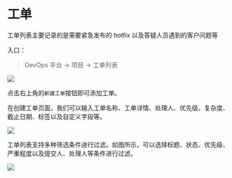 # 工单

工单列表主要记录的是需要紧急发布的 hotfix 以及答疑人员遇到的客户问题等

入口：

> DevOps 平台 -> 项目 -> 工单列表

![](//terminus-paas.oss-cn-hangzhou.aliyuncs.com/paas-doc/2021/07/29/a682dd53-2598-4359-9687-00f8aa8d76a6.png)

点击右上角的`新建工单`按钮即可添加工单。

在创建工单页面，我们可以输入工单名称、工单详情、处理人、优先级、复杂度、截止日期、标签以及自定义字段等。

![](http://terminus-paas.oss-cn-hangzhou.aliyuncs.com/paas-doc/2021/08/09/251051c9-666f-474a-a9fd-26d26b5ff92c.png)

工单列表支持多种筛选条件进行过滤。如图所示，可以选择标题、状态、优先级、严重程度以及提交人、处理人等条件进行过滤。

![](http://terminus-paas.oss-cn-hangzhou.aliyuncs.com/paas-doc/2021/08/09/e78f3bb8-31ed-40c6-a67d-1b321d069f98.png)